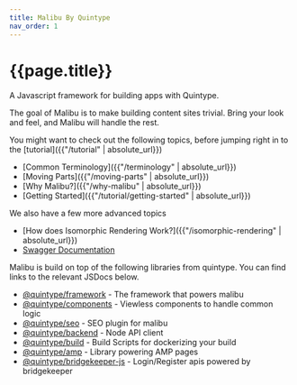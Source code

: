 ```yaml
---
title: Malibu By Quintype
nav_order: 1
---
```

# {{page.title}}

A Javascript framework for building apps with Quintype.

The goal of Malibu is to make building content sites trivial. Bring your look and feel, and Malibu will handle the rest.

You might want to check out the following topics, before jumping right in to the [tutorial]({{"/tutorial" | absolute_url}})

* [Common Terminology]({{"/terminology" | absolute_url}})
* [Moving Parts]({{"/moving-parts" | absolute_url}})
* [Why Malibu?]({{"/why-malibu" | absolute_url}})
* [Getting Started]({{"/tutorial/getting-started" | absolute_url}})

We also have a few more advanced topics
* [How does Isomorphic Rendering Work?]({{"/isomorphic-rendering" | absolute_url}})
* [Swagger Documentation](https://developers.quintype.com/swagger/)

Malibu is build on top of the following libraries from quintype. You can find links to the relevant JSDocs below.
* [@quintype/framework](https://developers.quintype.com/quintype-node-framework) - The framework that powers malibu
* [@quintype/components](https://developers.quintype.com/quintype-node-components) - Viewless components to handle common logic
* [@quintype/seo](https://developers.quintype.com/quintype-node-seo) - SEO plugin for malibu
* [@quintype/backend](https://developers.quintype.com/quintype-node-backend) - Node API client
* [@quintype/build](https://developers.quintype.com/quintype-node-build) - Build Scripts for dockerizing your build
* [@quintype/amp](https://developers.quintype.com/quintype-amp) - Library powering AMP pages
* [@quintype/bridgekeeper-js](https://developers.quintype.com/bridgekeeper-js) - Login/Register apis powered by bridgekeeper
